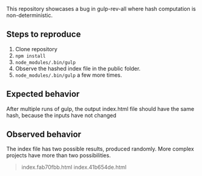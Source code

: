 This repository showcases a bug in gulp-rev-all where hash computation is non-deterministic.

Steps to reproduce
------------------

1. Clone repository
2. `npm install`
3. `node_modules/.bin/gulp`
4. Observe the hashed index file in the public folder.
5. `node_modules/.bin/gulp` a few more times.

Expected behavior
-----------------

After multiple runs of gulp, the output index.html file should have the same hash, because the inputs have not changed

Observed behavior
-----------------

The index file has two possible results, produced randomly. More complex projects have more than two possibilities.
> index.fab70fbb.html
> index.41b654de.html
